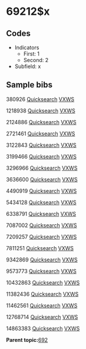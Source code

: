 # 69212$x

## Codes

-   Indicators
    -   First: 1
    -   Second: 2
-   Subfield: x

## Sample bibs

380926 [Quicksearch](https://search.library.yale.edu/catalog/380926) [VXWS](http://prodorbis.library.yale.edu:7014/vxws/GetHoldingsService?bibId=380926)

1218938 [Quicksearch](https://search.library.yale.edu/catalog/1218938) [VXWS](http://prodorbis.library.yale.edu:7014/vxws/GetHoldingsService?bibId=1218938)

2124886 [Quicksearch](https://search.library.yale.edu/catalog/2124886) [VXWS](http://prodorbis.library.yale.edu:7014/vxws/GetHoldingsService?bibId=2124886)

2721461 [Quicksearch](https://search.library.yale.edu/catalog/2721461) [VXWS](http://prodorbis.library.yale.edu:7014/vxws/GetHoldingsService?bibId=2721461)

3122843 [Quicksearch](https://search.library.yale.edu/catalog/3122843) [VXWS](http://prodorbis.library.yale.edu:7014/vxws/GetHoldingsService?bibId=3122843)

3199466 [Quicksearch](https://search.library.yale.edu/catalog/3199466) [VXWS](http://prodorbis.library.yale.edu:7014/vxws/GetHoldingsService?bibId=3199466)

3296966 [Quicksearch](https://search.library.yale.edu/catalog/3296966) [VXWS](http://prodorbis.library.yale.edu:7014/vxws/GetHoldingsService?bibId=3296966)

3636600 [Quicksearch](https://search.library.yale.edu/catalog/3636600) [VXWS](http://prodorbis.library.yale.edu:7014/vxws/GetHoldingsService?bibId=3636600)

4490919 [Quicksearch](https://search.library.yale.edu/catalog/4490919) [VXWS](http://prodorbis.library.yale.edu:7014/vxws/GetHoldingsService?bibId=4490919)

5434128 [Quicksearch](https://search.library.yale.edu/catalog/5434128) [VXWS](http://prodorbis.library.yale.edu:7014/vxws/GetHoldingsService?bibId=5434128)

6338791 [Quicksearch](https://search.library.yale.edu/catalog/6338791) [VXWS](http://prodorbis.library.yale.edu:7014/vxws/GetHoldingsService?bibId=6338791)

7087002 [Quicksearch](https://search.library.yale.edu/catalog/7087002) [VXWS](http://prodorbis.library.yale.edu:7014/vxws/GetHoldingsService?bibId=7087002)

7209257 [Quicksearch](https://search.library.yale.edu/catalog/7209257) [VXWS](http://prodorbis.library.yale.edu:7014/vxws/GetHoldingsService?bibId=7209257)

7811251 [Quicksearch](https://search.library.yale.edu/catalog/7811251) [VXWS](http://prodorbis.library.yale.edu:7014/vxws/GetHoldingsService?bibId=7811251)

9342869 [Quicksearch](https://search.library.yale.edu/catalog/9342869) [VXWS](http://prodorbis.library.yale.edu:7014/vxws/GetHoldingsService?bibId=9342869)

9573773 [Quicksearch](https://search.library.yale.edu/catalog/9573773) [VXWS](http://prodorbis.library.yale.edu:7014/vxws/GetHoldingsService?bibId=9573773)

10432863 [Quicksearch](https://search.library.yale.edu/catalog/10432863) [VXWS](http://prodorbis.library.yale.edu:7014/vxws/GetHoldingsService?bibId=10432863)

11382436 [Quicksearch](https://search.library.yale.edu/catalog/11382436) [VXWS](http://prodorbis.library.yale.edu:7014/vxws/GetHoldingsService?bibId=11382436)

11462561 [Quicksearch](https://search.library.yale.edu/catalog/11462561) [VXWS](http://prodorbis.library.yale.edu:7014/vxws/GetHoldingsService?bibId=11462561)

12768714 [Quicksearch](https://search.library.yale.edu/catalog/12768714) [VXWS](http://prodorbis.library.yale.edu:7014/vxws/GetHoldingsService?bibId=12768714)

14863383 [Quicksearch](https://search.library.yale.edu/catalog/14863383) [VXWS](http://prodorbis.library.yale.edu:7014/vxws/GetHoldingsService?bibId=14863383)

**Parent topic:**[692](../../tags/692/692.md)

